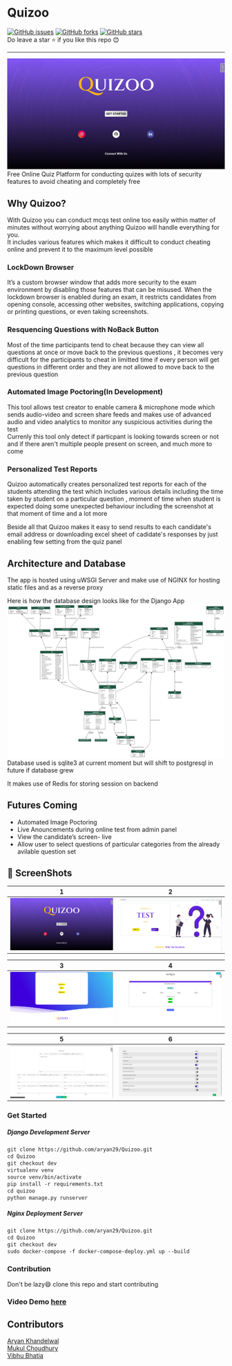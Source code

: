 # Quizoo
 
[![GitHub issues](https://img.shields.io/github/issues/aryan29/Quizoo)](https://github.com/aryan29/Quizoo/issues)   [![GitHub forks](https://img.shields.io/github/forks/aryan29/Quizoo)](https://github.com/aryan29/Quizoo/network)   [![GitHub stars](https://img.shields.io/github/stars/aryan29/Quizoo)](https://github.com/aryan29/Quizoo/stargazers)     
Do leave a star :star: if you like this repo :blush:   
<hr></hr>
<img src="ReadmeAssets/7.png">
</img>     
Free Online Quiz Platform for conducting quizes with lots of security features to avoid cheating and completely free    
    


## Why Quizoo?
With Quizoo you can conduct mcqs test online too easily within matter of minutes without worrying about anything Quizoo will handle everything for you.     
It includes various features which makes it difficult to conduct cheating online and prevent it to the maximum level possible  
### LockDown Browser
It’s a custom browser window that adds more security to the exam environment by disabling those features that can be misused. When the lockdown browser is enabled during an exam, it restricts candidates from opening console, accessing other websites, switching applications, copying or printing questions, or even taking screenshots.     
### Resquencing Questions with NoBack Button
Most of the time participants tend to cheat because they can view all questions at once or move back to the previous questions , it becomes very difficult for the participants to cheat in limitted time if every person will get questions in different order and they are not allowed to move back to the previous question     
### Automated Image Poctoring(In Development)
This tool allows test creator to enable camera & microphone mode which sends audio-video and screen share feeds and makes use of advanced audio and video analytics to monitor any suspicious activities during the test      
Currenly this tool only detect if particpant is looking towards screen or not and if there aren't multiple people present on screen, and much more to come     
### Personalized Test Reports
Quizoo automatically creates personalized test reports for each of the students attending the test which includes various details including the time taken by student on a particular question , moment of time when student is expected doing some unexpected behaviour including the screenshot at that moment of time and a lot more    

Beside all that Quizoo makes it easy to send results to each candidate's email address or downloading excel sheet of cadidate's responses  by just enabling few setting from the quiz panel  

## Architecture and Database
The app is hosted using uWSGI Server and make use of NGINX for hosting static files and as a reverse proxy      
        
Here is how the database design looks like for the Django App
<img src="ReadmeAssets/model.png">
</img>    
Database used is sqlite3 at current moment but will shift to postgresql in future  if database grew 

It makes use of Redis for storing session on backend

##  Futures Coming
* Automated Image Poctoring 
* Live Anouncements during online test from admin panel
* View the candidate’s screen- live
* Allow user to select questions of particular categories from the already avilable question set

## :camera_flash: ScreenShots   
| 1 | 2|
|------|-------|
|<img src="ReadmeAssets/7.png" width="400"/>|<img src="ReadmeAssets/8.png" width="400"/>|


| 3 | 4|
|------|-------|
|<img src="ReadmeAssets/9.png" width="400"/>|<img src="ReadmeAssets/10.png" width="400"/>|

| 5 | 6 |
|------|-------|
|<img src="ReadmeAssets/11.png" width="400"/>|<img src="ReadmeAssets/5.png" width="400"/>|

### Get Started
##### Django Development Server
```
git clone https://github.com/aryan29/Quizoo.git    
cd Quizoo    
git checkout dev  
virtualenv venv
source venv/bin/activate
pip install -r requirements.txt
cd quizoo
python manage.py runserver
```  
##### Nginx Deployment Server
```
git clone https://github.com/aryan29/Quizoo.git    
cd Quizoo    
git checkout dev    
sudo docker-compose -f docker-compose-deploy.yml up --build  
```  

### Contribution
Don't be lazy:smile: clone this repo and start contributing     

### Video Demo [here](https://www.dailymotion.com/video/x7x63hk)

## Contributors
[Aryan Khandelwal](https://github.com/aryan29)    
[Mukul Choudhury](https://github.com/Mukul-9)    
[Vibhu Bhatia](https://github.com/vibhubhatia007)    

